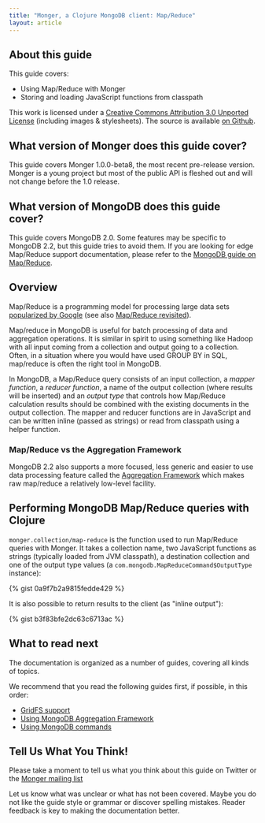 ```yaml
---
title: "Monger, a Clojure MongoDB client: Map/Reduce"
layout: article
---
```


## About this guide

This guide covers:

 * Using Map/Reduce with Monger
 * Storing and loading JavaScript functions from classpath


This work is licensed under a <a rel="license" href="http://creativecommons.org/licenses/by/3.0/">Creative Commons Attribution 3.0 Unported License</a> (including images & stylesheets). The source is available [on Github](https://github.com/clojurewerkz/monger.docs).


## What version of Monger does this guide cover?

This guide covers Monger 1.0.0-beta8, the most recent pre-release version. Monger is a young project but most of the public API
is fleshed out and will not change before the 1.0 release.


## What version of MongoDB does this guide cover?

This guide covers MongoDB 2.0. Some features may be specific to MongoDB 2.2, but this guide tries to avoid them. If you are looking for
edge Map/Reduce support documentation, please refer to the [MongoDB guide on Map/Reduce](http://www.mongodb.org/display/DOCS/MapReduce).


## Overview

Map/Reduce is a programming model for processing large data sets [popularized by Google](http://research.google.com/archive/mapreduce.html) (see also [Map/Reduce revisited](http://userpages.uni-koblenz.de/~laemmel/MapReduce/paper.pdf)).

Map/reduce in MongoDB is useful for batch processing of data and aggregation operations. It is similar in spirit to using something like Hadoop with all
input coming from a collection and output going to a collection. Often, in a situation where you would have used GROUP BY in SQL, map/reduce is often the
right tool in MongoDB.

In MongoDB, a Map/Reduce query consists of an input collection, a *mapper function*, a *reducer function*, a name of the output collection (where results will
be inserted) and an *output type* that controls how Map/Reduce calculation results should be combined with the existing documents in the
output collection. The mapper and reducer functions are in JavaScript and can be written inline (passed as strings) or read from classpath using
a helper function.


### Map/Reduce vs the Aggregation Framework

MongoDB 2.2 also supports a more focused, less generic and easier to use data processing feature called the [Aggregation Framework](/articles/aggregation.html) which
makes raw map/reduce a relatively low-level facility.


## Performing MongoDB Map/Reduce queries with Clojure

`monger.collection/map-reduce` is the function used to run Map/Reduce queries with Monger. It takes a collection name, two JavaScript functions as strings
(typically loaded from JVM classpath), a destination collection and one of the output type values (a `com.mongodb.MapReduceCommand$OutputType` instance):

{% gist 0a9f7b2a9815fedde429 %}

It is also possible to return results to the client (as "inline output"):

{% gist b3f83bfe2dc63c6713ac %}



## What to read next

The documentation is organized as a number of guides, covering all kinds of topics.

We recommend that you read the following guides first, if possible, in this order:

 * [GridFS support](/articles/gridfs.html)
 * [Using MongoDB Aggregation Framework](/articles/aggregation.html)
 * [Using MongoDB commands](/articles/commands.html)


## Tell Us What You Think!

Please take a moment to tell us what you think about this guide on Twitter or the [Monger mailing list](https://groups.google.com/forum/#!forum/clojure-mongodb)

Let us know what was unclear or what has not been covered. Maybe you do not like the guide style or grammar or discover spelling mistakes. Reader feedback is key to making the documentation better.
